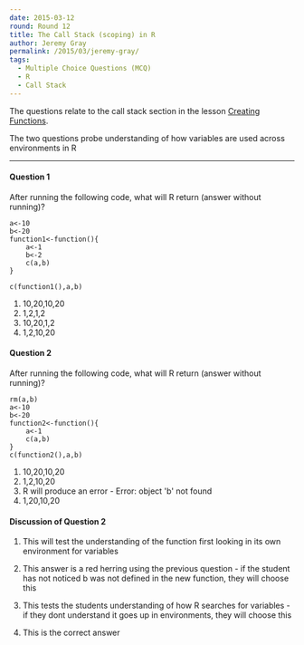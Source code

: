 ```yaml
---
date: 2015-03-12
round: Round 12
title: The Call Stack (scoping) in R
author: Jeremy Gray
permalink: /2015/03/jeremy-gray/
tags:
  - Multiple Choice Questions (MCQ)
  - R
  - Call Stack
---
```


The questions relate to the call stack section in the lesson 
[Creating Functions](http://software-carpentry.org/v5/novice/r/02-func-R.html).

The two questions probe understanding of how variables are used across environments in R

---

#### Question 1

After running the following code, what will R return (answer without running)?

```{r}
a<-10
b<-20
function1<-function(){
	a<-1
	b<-2
	c(a,b)
}

c(function1(),a,b)
```

1.  10,20,10,20
2.  1,2,1,2
3.  10,20,1,2
4.  1,2,10,20

#### Question 2

After running the following code, what will R return (answer without running)?

```{r}
rm(a,b)
a<-10
b<-20
function2<-function(){
	a<-1
	c(a,b)
}
c(function2(),a,b)
```

1.  10,20,10,20
2.  1,2,10,20
3.  R will produce an error - Error: object 'b' not found
4.  1,20,10,20

#### Discussion of Question 2

1.  This will test the understanding of the function first looking in its own environment for variables

2.  This answer is a red herring using the previous question - if the student has not noticed b was not defined in the new function, they will choose this

3.  This tests the students understanding of how R searches for variables - if they dont understand it goes up in environments, they will choose this

4.  This is the correct answer